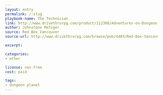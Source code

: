 ```yaml
---
layout: entry
permalink: /:slug
playbook-name: The Technician
link: http://www.drivethrurpg.com/product/112308/Adventures-on-Dungeon-Planet
author: Johnstone Metzger
source: Red Box Vancouver
source-url: http://www.drivethrurpg.com/browse/pub/4483/Red-Box-Vancouver

excerpt:

categories:
- other

license: non-free
cost: paid

tags:
- dungeon planet
---
```

